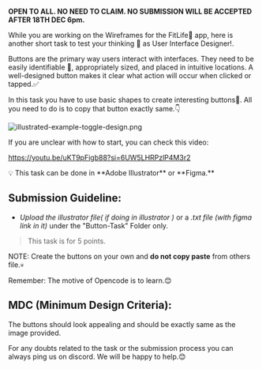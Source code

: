 **OPEN TO ALL. NO NEED TO CLAIM. NO SUBMISSION WILL BE ACCEPTED AFTER 18TH DEC 6pm.**

While you are working on the Wireframes for the FitLife💪 app, here is another short task to test your thinking 🤔 as User Interface Designer!.

Buttons are the primary way users interact with interfaces. They need to be easily identifiable 👀, appropriately sized, and placed in intuitive locations. A well-designed button makes it clear what action will occur when clicked or tapped.✅

In this task you have to use basic shapes to create interesting buttons🔘. All you need to do is to copy that button exactly same.👇

![illustrated-example-toggle-design.png](https://prod-files-secure.s3.us-west-2.amazonaws.com/fce54777-e8a0-42d6-a59f-9af34e4c1bd4/020f84c1-02f3-41dd-8572-8bb88477cbac/illustrated-example-toggle-design.png)

If you are unclear with how to start, you can check this video:

https://youtu.be/uKT9pFigb88?si=6UW5LHRPzlP4M3r2

<aside>
💡 This task can be done in **Adobe Illustrator** or **Figma.**

</aside>

## **Submission Guideline:**

- _Upload the illustrator file( if doing in illustrator )_ or a _.txt file (with figma link in it)_ under the "Button-Task" Folder only.

> This task is for 5 points.

NOTE: Create the buttons on your own and **do not copy paste** from others file.💀

Remember: The motive of Opencode is to learn.😊

## **MDC (Minimum Design Criteria):**

The buttons should look appealing and should be exactly same as the image provided.

For any doubts related to the task or the submission process you can always ping us on discord. We will be happy to help.😊
